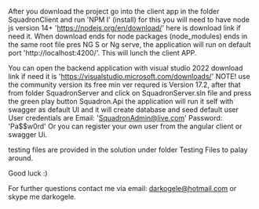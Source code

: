 After you download the project go into the client app in the folder SquadronClient and run 'NPM I' (install) 
for this you will need to have node js version 14+ 'https://nodejs.org/en/download/' here is download link if need it.
When download ends for node packages (node_modules) ends in the same root file pres NG S or Ng serve, the application will run on default port 'http://localhost:4200/'.
This will lunch the client APP. 

You can open the backend application with visual studio 2022 download link if need it is 'https://visualstudio.microsoft.com/downloads/'
    NOTE! use the community version its free min ver requred is Version 17.2, after that  
from folder SquadronServer and click on SquadronServer.sln file 
and press the green play button Squadron.Api the application will run it self with swagger as default UI and it will create database and seed default user
User credentials are 
    Email: 'SquadronAdmin@live.com' 
    Password: 'Pa$$w0rd'
Or you can register your own user from the angular client or swagger Ui.

testing files are provided in the solution under folder Testing Files to palay around.

Good luck :) 

For further questions contact me via email: darkogele@hotmail.com or skype me darkogele.

